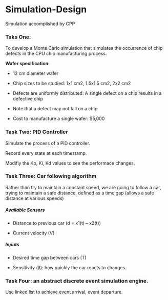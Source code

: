 # Simulation-Design
Simulation accomplished by CPP

### Taks One: 

To develop a Monte Carlo simulation that simulates the occurrence of chip defects in the CPU chip manufacturing process. 

__Wafer specification:__
* 12 cm diameter wafer
 
* Chip sizes to be studied: 1x1 cm2, 1.5x1.5 cm2, 2x2 cm2

* Defects are uniformly distributed: A single defect on a chip results in a defective chip

* Note that a defect may not fall on a chip

* Cost to manufacture a single wafer: $5,000

### Task Two: PID Controller

Simulate the process of a PID controller.

Record every state at each timestamp.

Modifiy the Kp, Ki, Kd values to see the performace changes. 

### Task Three: Car following algorithm

Rather than try to maintain a constant speed, we are going to follow a car, trying to maintain a safe distance, defined as a time gap (allows a safe distance at various speeds)

##### Available Sensors

* Distance to previous car (d = x1(t) – x2(t))

* Current velocity (V)

##### Inputs

* Desired time gap between cars (T)

* Sensitivity (β): how quickly the car reacts to changes.

### Task Four: an abstract discrete event simulation engine. 

Use linked list to achieve event arrival, event departure. 
